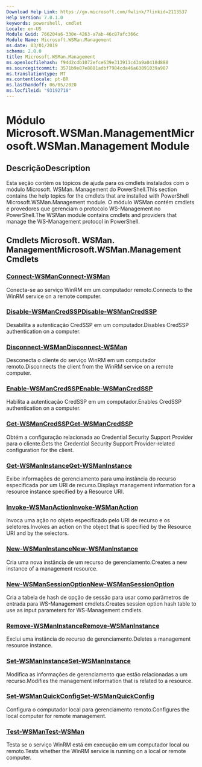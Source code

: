```yaml
---
Download Help Link: https://go.microsoft.com/fwlink/?linkid=2113537
Help Version: 7.0.1.0
keywords: powershell, cmdlet
Locale: en-US
Module Guid: 766204a6-330e-4263-a7ab-46c87afc366c
Module Name: Microsoft.WSMan.Management
ms.date: 03/01/2019
schema: 2.0.0
title: Microsoft.WSMan.Management
ms.openlocfilehash: f94d2cdb1072efce639e313911c43a9a0418d888
ms.sourcegitcommit: 3571b9e87e8881adbf7984cda46a63891039a987
ms.translationtype: MT
ms.contentlocale: pt-BR
ms.lasthandoff: 06/05/2020
ms.locfileid: "93192718"
---
```

# <span data-ttu-id="e4fb2-103">Módulo Microsoft.WSMan.Management</span><span class="sxs-lookup"><span data-stu-id="e4fb2-103">Microsoft.WSMan.Management Module</span></span>

## <span data-ttu-id="e4fb2-104">Descrição</span><span class="sxs-lookup"><span data-stu-id="e4fb2-104">Description</span></span>

<span data-ttu-id="e4fb2-105">Esta seção contém os tópicos de ajuda para os cmdlets instalados com o módulo Microsoft. WSMan. Management do PowerShell.</span><span class="sxs-lookup"><span data-stu-id="e4fb2-105">This section contains the help topics for the cmdlets that are installed with PowerShell Microsoft.WSMan.Management module.</span></span> <span data-ttu-id="e4fb2-106">O módulo WSMan contém cmdlets e provedores que gerenciam o protocolo WS-Management no PowerShell.</span><span class="sxs-lookup"><span data-stu-id="e4fb2-106">The WSMan module contains cmdlets and providers that manage the WS-Management protocol in PowerShell.</span></span>

## <span data-ttu-id="e4fb2-107">Cmdlets Microsoft. WSMan. Management</span><span class="sxs-lookup"><span data-stu-id="e4fb2-107">Microsoft.WSMan.Management Cmdlets</span></span>

### [<span data-ttu-id="e4fb2-108">Connect-WSMan</span><span class="sxs-lookup"><span data-stu-id="e4fb2-108">Connect-WSMan</span></span>](Connect-WSMan.md)
<span data-ttu-id="e4fb2-109">Conecta-se ao serviço WinRM em um computador remoto.</span><span class="sxs-lookup"><span data-stu-id="e4fb2-109">Connects to the WinRM service on a remote computer.</span></span>

### [<span data-ttu-id="e4fb2-110">Disable-WSManCredSSP</span><span class="sxs-lookup"><span data-stu-id="e4fb2-110">Disable-WSManCredSSP</span></span>](Disable-WSManCredSSP.md)
<span data-ttu-id="e4fb2-111">Desabilita a autenticação CredSSP em um computador.</span><span class="sxs-lookup"><span data-stu-id="e4fb2-111">Disables CredSSP authentication on a computer.</span></span>

### [<span data-ttu-id="e4fb2-112">Disconnect-WSMan</span><span class="sxs-lookup"><span data-stu-id="e4fb2-112">Disconnect-WSMan</span></span>](Disconnect-WSMan.md)
<span data-ttu-id="e4fb2-113">Desconecta o cliente do serviço WinRM em um computador remoto.</span><span class="sxs-lookup"><span data-stu-id="e4fb2-113">Disconnects the client from the WinRM service on a remote computer.</span></span>

### [<span data-ttu-id="e4fb2-114">Enable-WSManCredSSP</span><span class="sxs-lookup"><span data-stu-id="e4fb2-114">Enable-WSManCredSSP</span></span>](Enable-WSManCredSSP.md)
<span data-ttu-id="e4fb2-115">Habilita a autenticação CredSSP em um computador.</span><span class="sxs-lookup"><span data-stu-id="e4fb2-115">Enables CredSSP authentication on a computer.</span></span>

### [<span data-ttu-id="e4fb2-116">Get-WSManCredSSP</span><span class="sxs-lookup"><span data-stu-id="e4fb2-116">Get-WSManCredSSP</span></span>](Get-WSManCredSSP.md)
<span data-ttu-id="e4fb2-117">Obtém a configuração relacionada ao Credential Security Support Provider para o cliente.</span><span class="sxs-lookup"><span data-stu-id="e4fb2-117">Gets the Credential Security Support Provider-related configuration for the client.</span></span>

### [<span data-ttu-id="e4fb2-118">Get-WSManInstance</span><span class="sxs-lookup"><span data-stu-id="e4fb2-118">Get-WSManInstance</span></span>](Get-WSManInstance.md)
<span data-ttu-id="e4fb2-119">Exibe informações de gerenciamento para uma instância do recurso especificada por um URI de recurso.</span><span class="sxs-lookup"><span data-stu-id="e4fb2-119">Displays management information for a resource instance specified by a Resource URI.</span></span>

### [<span data-ttu-id="e4fb2-120">Invoke-WSManAction</span><span class="sxs-lookup"><span data-stu-id="e4fb2-120">Invoke-WSManAction</span></span>](Invoke-WSManAction.md)
<span data-ttu-id="e4fb2-121">Invoca uma ação no objeto especificado pelo URI de recurso e os seletores.</span><span class="sxs-lookup"><span data-stu-id="e4fb2-121">Invokes an action on the object that is specified by the Resource URI and by the selectors.</span></span>

### [<span data-ttu-id="e4fb2-122">New-WSManInstance</span><span class="sxs-lookup"><span data-stu-id="e4fb2-122">New-WSManInstance</span></span>](New-WSManInstance.md)
<span data-ttu-id="e4fb2-123">Cria uma nova instância de um recurso de gerenciamento.</span><span class="sxs-lookup"><span data-stu-id="e4fb2-123">Creates a new instance of a management resource.</span></span>

### [<span data-ttu-id="e4fb2-124">New-WSManSessionOption</span><span class="sxs-lookup"><span data-stu-id="e4fb2-124">New-WSManSessionOption</span></span>](New-WSManSessionOption.md)
<span data-ttu-id="e4fb2-125">Cria a tabela de hash de opção de sessão para usar como parâmetros de entrada para WS-Management cmdlets.</span><span class="sxs-lookup"><span data-stu-id="e4fb2-125">Creates session option hash table to use as input parameters for WS-Management cmdlets.</span></span>

### [<span data-ttu-id="e4fb2-126">Remove-WSManInstance</span><span class="sxs-lookup"><span data-stu-id="e4fb2-126">Remove-WSManInstance</span></span>](Remove-WSManInstance.md)
<span data-ttu-id="e4fb2-127">Exclui uma instância do recurso de gerenciamento.</span><span class="sxs-lookup"><span data-stu-id="e4fb2-127">Deletes a management resource instance.</span></span>

### [<span data-ttu-id="e4fb2-128">Set-WSManInstance</span><span class="sxs-lookup"><span data-stu-id="e4fb2-128">Set-WSManInstance</span></span>](Set-WSManInstance.md)
<span data-ttu-id="e4fb2-129">Modifica as informações de gerenciamento que estão relacionadas a um recurso.</span><span class="sxs-lookup"><span data-stu-id="e4fb2-129">Modifies the management information that is related to a resource.</span></span>

### [<span data-ttu-id="e4fb2-130">Set-WSManQuickConfig</span><span class="sxs-lookup"><span data-stu-id="e4fb2-130">Set-WSManQuickConfig</span></span>](Set-WSManQuickConfig.md)
<span data-ttu-id="e4fb2-131">Configura o computador local para gerenciamento remoto.</span><span class="sxs-lookup"><span data-stu-id="e4fb2-131">Configures the local computer for remote management.</span></span>

### [<span data-ttu-id="e4fb2-132">Test-WSMan</span><span class="sxs-lookup"><span data-stu-id="e4fb2-132">Test-WSMan</span></span>](Test-WSMan.md)
<span data-ttu-id="e4fb2-133">Testa se o serviço WinRM está em execução em um computador local ou remoto.</span><span class="sxs-lookup"><span data-stu-id="e4fb2-133">Tests whether the WinRM service is running on a local or remote computer.</span></span>
